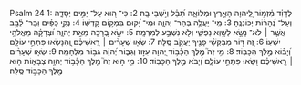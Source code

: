 Psalm 24
1: לְדָוִ֗ד מִ֫זְמ֥וֹר לַֽ֭יהוָה הָאָ֣רֶץ וּמְלוֹאָ֑הּ תֵּ֝בֵ֗ל וְיֹ֣שְׁבֵי בָֽהּ׃
2: כִּי־ ה֭וּא עַל־ יַמִּ֣ים יְסָדָ֑הּ וְעַל־ נְ֝הָר֗וֹת יְכוֹנְנֶֽהָ׃
3: מִֽי־ יַעֲלֶ֥ה בְהַר־ יְהוָ֑ה וּמִי־ יָ֝קוּם בִּמְק֥וֹם קָדְשֽׁוֹ׃
4: נְקִ֥י כַפַּ֗יִם וּֽבַר־ לֵ֫בָ֥ב אֲשֶׁ֤ר ׀ לֹא־ נָשָׂ֣א לַשָּׁ֣וְא נַפְשִׁ֑י וְלֹ֖א נִשְׁבַּ֣ע לְמִרְמָֽה׃
5: יִשָּׂ֣א בְ֭רָכָה מֵאֵ֣ת יְהוָ֑ה וּ֝צְדָקָ֗ה מֵאֱלֹהֵ֥י יִשְׁעֽוֹ׃
6: זֶ֭ה דּ֣וֹר מְבַקְשֵׁ֨י פָנֶ֖יךָ יַעֲקֹ֣ב סֶֽלָה׃
7: שְׂא֤וּ שְׁעָרִ֨ים ׀ רָֽאשֵׁיכֶ֗ם וְֽ֭הִנָּשְׂאוּ פִּתְחֵ֣י עוֹלָ֑ם וְ֝יָב֗וֹא מֶ֣לֶךְ הַכָּבֽוֹד׃
8: מִ֥י זֶה֮ מֶ֤לֶךְ הַכָּ֫ב֥וֹד יְ֭הוָה עִזּ֣וּז וְגִבּ֑וֹר יְ֝הוָ֗ה גִּבּ֥וֹר מִלְחָמָֽה׃
9: שְׂא֤וּ שְׁעָרִ֨ים ׀ רָֽאשֵׁיכֶ֗ם וּ֭שְׂאוּ פִּתְחֵ֣י עוֹלָ֑ם וְ֝יָבֹא מֶ֣לֶךְ הַכָּבֽוֹד׃
10: מִ֤י ה֣וּא זֶה֮ מֶ֤לֶךְ הַכָּ֫ב֥וֹד יְהוָ֥ה צְבָא֑וֹת ה֤וּא מֶ֖לֶךְ הַכָּב֣וֹד סֶֽלָה׃
